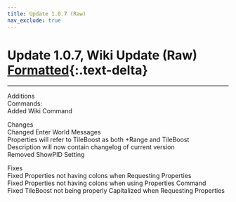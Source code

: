 ```yaml
---
title: Update 1.0.7 (Raw)
nav_exclude: true
---
```


# Update 1.0.7, Wiki Update (Raw)  [Formatted](1.0.7.md){:.text-delta}

---

Additions<br>
Commands:<br>
Added Wiki Command

Changes<br>
Changed Enter World Messages<br>
Properties will refer to TileBoost as both +Range and TileBoost<br>
Description will now contain changelog of current version<br>
Removed ShowPID Setting

Fixes<br>
Fixed Properties not having colons when Requesting Properties<br>
Fixed Properties not having colons when using Properties Command<br>
Fixed TileBoost not being properly Capitalized when Requesting Properties
